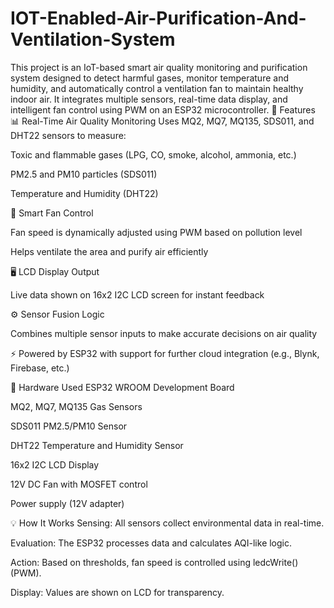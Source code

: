 # IOT-Enabled-Air-Purification-And-Ventilation-System
This project is an IoT-based smart air quality monitoring and purification system designed to detect harmful gases, monitor temperature and humidity, and automatically control a ventilation fan to maintain healthy indoor air. It integrates multiple sensors, real-time data display, and intelligent fan control using PWM on an ESP32 microcontroller.
🚀 Features
📊 Real-Time Air Quality Monitoring
Uses MQ2, MQ7, MQ135, SDS011, and DHT22 sensors to measure:

Toxic and flammable gases (LPG, CO, smoke, alcohol, ammonia, etc.)

PM2.5 and PM10 particles (SDS011)

Temperature and Humidity (DHT22)

💨 Smart Fan Control

Fan speed is dynamically adjusted using PWM based on pollution level

Helps ventilate the area and purify air efficiently

🖥️ LCD Display Output

Live data shown on 16x2 I2C LCD screen for instant feedback

⚙️ Sensor Fusion Logic

Combines multiple sensor inputs to make accurate decisions on air quality

⚡ Powered by ESP32 with support for further cloud integration (e.g., Blynk, Firebase, etc.)

🔧 Hardware Used
ESP32 WROOM Development Board

MQ2, MQ7, MQ135 Gas Sensors

SDS011 PM2.5/PM10 Sensor

DHT22 Temperature and Humidity Sensor

16x2 I2C LCD Display

12V DC Fan with MOSFET control

Power supply (12V adapter)

💡 How It Works
Sensing: All sensors collect environmental data in real-time.

Evaluation: The ESP32 processes data and calculates AQI-like logic.

Action: Based on thresholds, fan speed is controlled using ledcWrite() (PWM).

Display: Values are shown on LCD for transparency.
